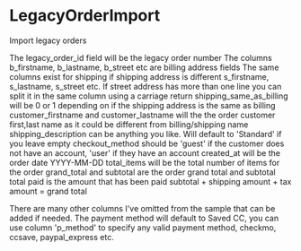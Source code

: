 # LegacyOrderImport
Import legacy orders

The legacy_order_id field will be the legacy order number
The columns b_firstname, b_lastname, b_street etc are billing address fields
The same columns exist for shipping if shipping address is different s_firstname, s_lastname, s_street etc.
If street address has more than one line you can split it in the same column using a carriage return
shipping_same_as_billing will be 0 or 1 depending on if the shipping address is the same as billing
customer_firstname and customer_lastname will the the order customer first,last name as it could be different from billing/shipping name
shipping_description can be anything you like. Will default to 'Standard' if you leave empty
checkout_method should be 'guest' if the customer does not have an account, 'user' if they have an account
created_at will be the order date YYYY-MM-DD
total_items will be the total number of items for the order
grand_total and subtotal are the order grand total and subtotal
total paid is the amount that has been paid
subtotal + shipping amount + tax amount = grand total

There are many other columns I've omitted from the sample that can be added if needed.
The payment method will default to Saved CC, you can use column 'p_method' to specify any valid payment method, checkmo, ccsave, paypal_express etc.

